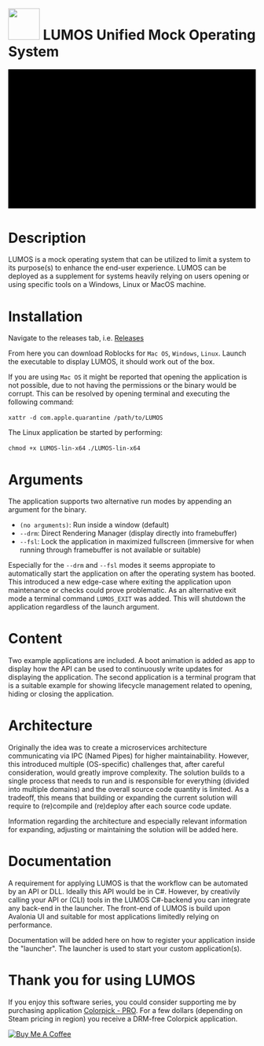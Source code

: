 # <img src="https://raw.githubusercontent.com/jetspiking/LUMOS/blob/main/Design/Cosmetic/Icon/Icon.png" width="64" height="64"> LUMOS Unified Mock Operating System
![](https://github.com/jetspiking/LUMOS/blob/main/Design/Cosmetic/Animation/Boot.gif)

# Description
LUMOS is a mock operating system that can be utilized to limit a system to its purpose(s) to enhance the end-user experience. LUMOS can be deployed as a supplement for systems heavily relying on users opening or using specific tools on a Windows, Linux or MacOS machine.

# Installation
Navigate to the releases tab, i.e. 
[Releases](https://github.com/jetspiking/LUMOS/releases)

From here you can download Roblocks for ```Mac OS```, ```Windows```, ```Linux```.
Launch the executable to display LUMOS, it should work out of the box. 

If you are using ```Mac OS``` it might be reported that opening the application is not possible, due to not having the permissions or the binary would be corrupt. This can be resolved by opening terminal and executing the following command: 

```xattr -d com.apple.quarantine /path/to/LUMOS```

The Linux application be started by performing:

```chmod +x LUMOS-lin-x64```
```./LUMOS-lin-x64```

# Arguments
The application supports two alternative run modes by appending an argument for the binary.
- ```(no arguments)```: Run inside a window (default)
- ```--drm```: Direct Rendering Manager (display directly into framebuffer)
- ```--fsl```: Lock the application in maximized fullscreen (immersive for when running through framebuffer is not available or suitable)

Especially for the ```--drm``` and ```--fsl``` modes it seems appropiate to automatically start the application on after the operating system has booted. This introduced a new edge-case where exiting the application upon maintenance or checks could prove problematic. As an alternative exit mode a terminal command ```LUMOS_EXIT``` was added. This will shutdown the application regardless of the launch argument.

# Content
Two example applications are included. A boot animation is added as app to display how the API can be used to continuously write updates for displaying the application. The second application is a terminal program that is a suitable example for showing lifecycle management related to opening, hiding or closing the application.

# Architecture
Originally the idea was to create a microservices architecture communicating via IPC (Named Pipes) for higher maintainability. However, this introduced multiple (OS-specific) challenges that, after careful consideration, would greatly improve complexity. The solution builds to a single process that needs to run and is responsible for everything (divided into multiple domains) and the overall source code quantity is limited. As a tradeoff, this means that building or expanding the current solution will require to (re)compile and (re)deploy after each source code update.

Information regarding the architecture and especially relevant information for expanding, adjusting or maintaining the solution will be added here.

# Documentation
A requirement for applying LUMOS is that the workflow can be automated by an API or DLL. Ideally this API would be in C#. However, by creativily calling your API or (CLI) tools in the LUMOS C#-backend you can integrate any back-end in the launcher. The front-end of LUMOS is build upon Avalonia UI and suitable for most applications limitedly relying on performance.

Documentation will be added here on how to register your application inside the "launcher". The launcher is used to start your custom application(s).

# Thank you for using LUMOS
If you enjoy this software series, you could consider supporting me by purchasing application [Colorpick - PRO](https://store.steampowered.com/app/1388790/Colorpick__PRO). For a few dollars (depending on Steam pricing in region) you receive a DRM-free Colorpick application.

<a href="https://www.buymeacoffee.com/DustinHendriks" target="_blank"><img src="https://cdn.buymeacoffee.com/buttons/default-orange.png" alt="Buy Me A Coffee" height="41" width="174"></a>
